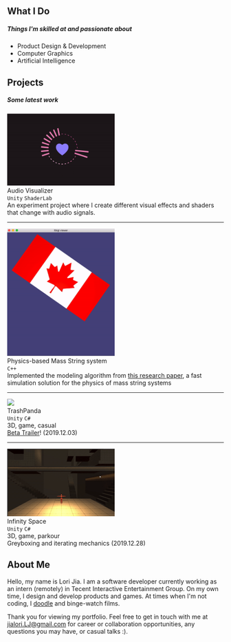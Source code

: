 <a id="general"></a>
## What I Do 
##### Things I'm skilled at and passionate about
- Product Design & Development
- Computer Graphics
- Artificial Intelligence

<a id="projects"></a>
## Projects
##### Some latest work

<img src="./images/audio_visualizer_20200701.gif" width="250px"> <br> Audio Visualizer <br> `Unity` `ShaderLab` <br> An experiment project where I create different visual effects and shaders that change with audio signals. <!-- create - actually play with -->
* * *
<img src="./images/flag.gif" width="250px"> <br> Physics-based Mass String system <br> `C++` <br> Implemented the modeling algorithm from [this research paper](http://graphics.berkeley.edu/papers/Liu-FSM-2013-11/Liu-FSM-2013-11.pdf), a fast simulation solution for the physics of mass string systems
* * *
<img src="./images/trash-panda.gif" width="250px"> <br> TrashPanda <br> `Unity`  `C#` <br> 3D, game, casual  <br><i class="fas fa-bullhorn fa-fw"></i> [Beta Trailer](https://youtu.be/V5wO-z483DQ)! (2019.12.03) 
* * *
<img src="./images/IR-IS-greybox.gif" width="250px"> <br> Infinity Space <br> `Unity` `C#`  <br> 3D, game, parkour <br> <i class="fas fa-bullhorn fa-fw"></i> Greyboxing and iterating mechanics (2019.12.28) 
<!-- |![TBD](./images/trash-panda.gif)| TBD <br> `Unity`  `C#` <br> A RTS game.  <br><br> We are collaborating with a game incubator program to build a RTS game. | -->
<!-- |![DUET](./images/duet.png)| Duet <br> `MERN stack` <br> A One-Stop Licensing Solution for Starting Business Owners.  | -->
<!-- I enjoy building products that have great practical value or artistic sense: -->
<!-- | pictures are scheduled to update soon (2020-06-20) | Iris <br> `Unity`  `C#` `CG` `HLSL` <br> Audio visualizer|-->

<a id="self-intro"></a>
## About Me

Hello, my name is Lori Jia. I am a software developer currently working as an intern (remotely) in Tecent Interactive Entertainment Group. On my own time, I design and develop products and games. At times when I'm not coding, I [doodle](./draw.md) and binge-watch films.
<!-- As a self-entitled designer, I believe technology makes lives better only when the we design them with conscientious minds.-->

Thank you for viewing my portfolio. Feel free to get in touch with me at jialori.LJ@gmail.com for career or collaboration opportunities, any questions you may have, or casual talks :).
